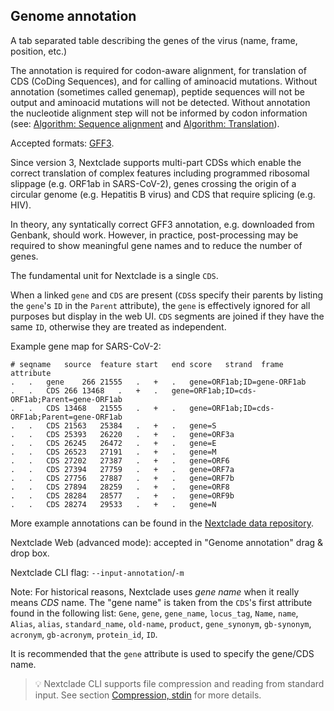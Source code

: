 ## Genome annotation

A tab separated table describing the genes of the virus (name, frame, position, etc.)

The annotation is required for codon-aware alignment, for translation of CDS (CoDing Sequences), and for calling of aminoacid mutations. Without annotation (sometimes called genemap), peptide sequences will not be output and aminoacid mutations will not be detected. Without annotation the nucleotide alignment step will not be informed by codon information (see: [Algorithm: Sequence alignment](algorithm/01-sequence-alignment) and [Algorithm: Translation](algorithm/02-translation)).

Accepted formats: [GFF3](https://github.com/The-Sequence-Ontology/Specifications/blob/master/gff3.md).

Since version 3, Nextclade supports multi-part CDSs which enable the correct translation of complex features including programmed ribosomal slippage (e.g. ORF1ab in SARS-CoV-2), genes crossing the origin of a circular genome (e.g. Hepatitis B virus) and CDS that require splicing (e.g. HIV).

In theory, any syntatically correct GFF3 annotation, e.g. downloaded from Genbank, should work. However, in practice, post-processing may be required to show meaningful gene names and to reduce the number of genes.

The fundamental unit for Nextclade is a single `CDS`.

When a linked `gene` and `CDS` are present (`CDS`s specify their parents by listing the `gene`'s `ID` in the `Parent` attribute), the `gene` is effectively ignored for all purposes but display in the web UI. `CDS` segments are joined if they have the same `ID`, otherwise they are treated as independent.

Example gene map for SARS-CoV-2:

```tsv
# seqname	source	feature	start	end	score	strand	frame	attribute
.	.	gene	266	21555	.	+	.	gene=ORF1ab;ID=gene-ORF1ab
.	.	CDS	266	13468	.	+	.	gene=ORF1ab;ID=cds-ORF1ab;Parent=gene-ORF1ab
.	.	CDS	13468	21555	.	+	.	gene=ORF1ab;ID=cds-ORF1ab;Parent=gene-ORF1ab
.	.	CDS	21563	25384	.	+	.	gene=S
.	.	CDS	25393	26220	.	+	.	gene=ORF3a
.	.	CDS	26245	26472	.	+	.	gene=E
.	.	CDS	26523	27191	.	+	.	gene=M
.	.	CDS	27202	27387	.	+	.	gene=ORF6
.	.	CDS	27394	27759	.	+	.	gene=ORF7a
.	.	CDS	27756	27887	.	+	.	gene=ORF7b
.	.	CDS	27894	28259	.	+	.	gene=ORF8
.	.	CDS	28284	28577	.	+	.	gene=ORF9b
.	.	CDS	28274	29533	.	+	.	gene=N
```

More example annotations can be found in the [Nextclade data repository](https://github.com/search?q=repo%3Anextstrain%2Fnextclade_data++path%3Agenome_annotation.gff3&type=code).

Nextclade Web (advanced mode): accepted in "Genome annotation" drag & drop box.

Nextclade CLI flag: `--input-annotation`/`-m`

Note: For historical reasons, Nextclade uses _gene name_ when it really means _CDS_ name. The "gene name" is taken from the `CDS`'s first attribute found in the following list: `Gene`, `gene`, `gene_name`, `locus_tag`, `Name`, `name`, `Alias`, `alias`, `standard_name`, `old-name`, `product`, `gene_synonym`, `gb-synonym`, `acronym`, `gb-acronym`, `protein_id`, `ID`.

It is recommended that the `gene` attribute is used to specify the gene/CDS name.

> 💡 Nextclade CLI supports file compression and reading from standard input. See section [Compression, stdin](./compression) for more details.
